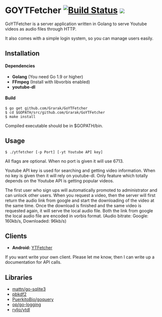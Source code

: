 # GOYTFetcher [![Build Status][travis-url]][travis-svg] [![][license-svg]][license-url]

GoYTFetcher is a server application written in Golang to serve Youtube videos as audio files
through HTTP.

It also comes with a simple login system, so you can manage users easily.

## Installation

#### Dependencies

* **Golang** (You need Go 1.9 or higher)
* **FFmpeg** (Install with libvorbis enabled)
* **youtube-dl**

#### Build

```
$ go get github.com/Grarak/GoYTFetcher
$ cd $GOPATH/src/github.com/Grarak/GoYTFetcher
$ make install
```

Compiled executable should be in $GOPATH/bin. 

## Usage

```
$ ./ytfetcher [-p Port] [-yt Youtube API key]
```

All flags are optional. When no port is given it will use 6713.

Youtube API key is used for searching and getting video information. When no key is given then
it will rely on youtube-dl. Only feature which totally depends on the Youtube API is getting
popular videos.

The first user who sign ups will automatically promoted to administrator and can unlock other
users. When you request a video, then the server will first return the audio link from google
and start the downloading of the video at the same time. Once the download is finished and the
same video is requested again, it will serve the local audio file. Both the link from google
the local audio file are encoded in vorbis format. (Audio bitrate: Google: 160kb/s, Downloaded: 96kb/s)

## Clients

* **Android:** [YTFetcher](https://github.com/Grarak/YTFetcher)

If you want write your own client. Please let me know, then I can write up a documentation
for API calls.

## Libraries

* [mattn/go-sqlite3](https://github.com/mattn/go-sqlite3)
* [pbkdf2](https://godoc.org/golang.org/x/crypto/pbkdf2)
* [PuerkitoBio/goquery](https://github.com/PuerkitoBio/goquery)
* [op/go-logging](https://github.com/op/go-logging)
* [rylio/ytdl](https://github.com/rylio/ytdl)

[travis-url]: https://travis-ci.org/Grarak/GoYTFetcher.svg?branch=master
[travis-svg]: https://travis-ci.org/Grarak/GoYTFetcher.svg

[license-url]: https://github.com/Grarak/GoYTFetcher/blob/master/LICENSE
[license-svg]: https://img.shields.io/badge/license-MIT-blue.svg
